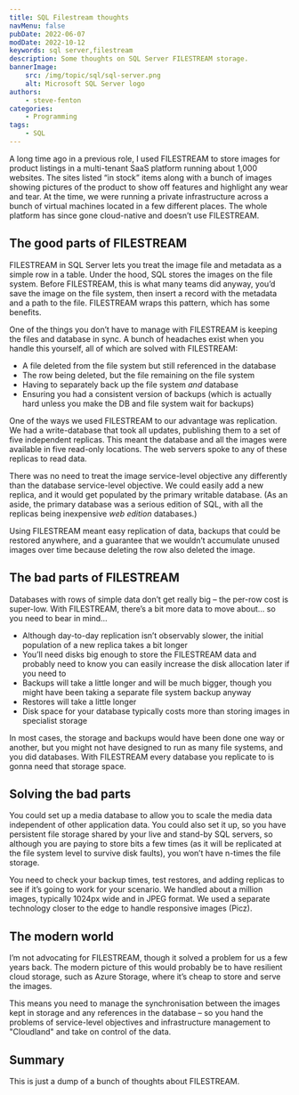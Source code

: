```yaml
---
title: SQL Filestream thoughts
navMenu: false
pubDate: 2022-06-07
modDate: 2022-10-12
keywords: sql server,filestream
description: Some thoughts on SQL Server FILESTREAM storage.
bannerImage:
    src: /img/topic/sql/sql-server.png
    alt: Microsoft SQL Server logo
authors:
    - steve-fenton
categories:
    - Programming
tags:
    - SQL
---
```


A long time ago in a previous role, I used FILESTREAM to store images for product listings in a multi-tenant SaaS platform running about 1,000 websites. The sites listed “in stock” items along with a bunch of images showing pictures of the product to show off features and highlight any wear and tear. At the time, we were running a private infrastructure across a bunch of virtual machines located in a few different places. The whole platform has since gone cloud-native and doesn’t use FILESTREAM.

## The good parts of FILESTREAM

FILESTREAM in SQL Server lets you treat the image file and metadata as a simple row in a table. Under the hood, SQL stores the images on the file system. Before FILESTREAM, this is what many teams did anyway, you’d save the image on the file system, then insert a record with the metadata and a path to the file. FILESTREAM wraps this pattern, which has some benefits.

One of the things you don’t have to manage with FILESTREAM is keeping the files and database in sync. A bunch of headaches exist when you handle this yourself, all of which are solved with FILESTREAM:

- A file deleted from the file system but still referenced in the database
- The row being deleted, but the file remaining on the file system
- Having to separately back up the file system *and* database
- Ensuring you had a consistent version of backups (which is actually hard unless you make the DB and file system wait for backups)

One of the ways we used FILESTREAM to our advantage was replication. We had a write-database that took all updates, publishing them to a set of five independent replicas. This meant the database and all the images were available in five read-only locations. The web servers spoke to any of these replicas to read data.

There was no need to treat the image service-level objective any differently than the database service-level objective. We could easily add a new replica, and it would get populated by the primary writable database. (As an aside, the primary database was a serious edition of SQL, with all the replicas being inexpensive *web edition* databases.)

Using FILESTREAM meant easy replication of data, backups that could be restored anywhere, and a guarantee that we wouldn’t accumulate unused images over time because deleting the row also deleted the image.

## The bad parts of FILESTREAM

Databases with rows of simple data don’t get really big – the per-row cost is super-low. With FILESTREAM, there’s a bit more data to move about… so you need to bear in mind…

- Although day-to-day replication isn’t observably slower, the initial population of a new replica takes a bit longer
- You’ll need disks big enough to store the FILESTREAM data and probably need to know you can easily increase the disk allocation later if you need to
- Backups will take a little longer and will be much bigger, though you might have been taking a separate file system backup anyway
- Restores will take a little longer
- Disk space for your database typically costs more than storing images in specialist storage

In most cases, the storage and backups would have been done one way or another, but you might not have designed to run as many file systems, and you did databases. With FILESTREAM every database you replicate to is gonna need that storage space.

## Solving the bad parts

You could set up a media database to allow you to scale the media data independent of other application data. You could also set it up, so you have persistent file storage shared by your live and stand-by SQL servers, so although you are paying to store bits a few times (as it will be replicated at the file system level to survive disk faults), you won’t have n-times the file storage.

You need to check your backup times, test restores, and adding replicas to see if it’s going to work for your scenario. We handled about a million images, typically 1024px wide and in JPEG format. We used a separate technology closer to the edge to handle responsive images (Picz).

## The modern world

I’m not advocating for FILESTREAM, though it solved a problem for us a few years back. The modern picture of this would probably be to have resilient cloud storage, such as Azure Storage, where it’s cheap to store and serve the images.

This means you need to manage the synchronisation between the images kept in storage and any references in the database – so you hand the problems of service-level objectives and infrastructure management to "Cloudland" and take on control of the data.

## Summary

This is just a dump of a bunch of thoughts about FILESTREAM.